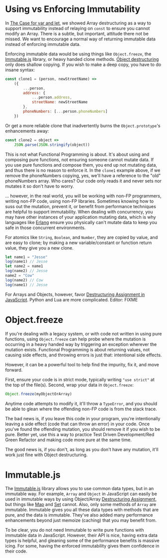 # Using vs Enforcing Immutability

In [The Case for var and let](var_and_let.md), we showed Array destructuring as a way to support immutability instead of relaying on `const` to ensure you cannot modify an Array. There is a subtle, but important, attitude there not be missed. We want to encourage a normal way of returning immutable data instead of enforcing immutable data.

Enforcing immutable data would be using things like `Object.freeze`, the [Immutable.js](https://facebook.github.io/immutable-js/) library, or heavy handed clone methods. [Object destructuring](https://developer.mozilla.org/en-US/docs/Web/JavaScript/Reference/Operators/Destructuring_assignment) only does shallow copying. If you wish to make a deep copy, you have to do insane syntax: 

```javascript
const clone1 = (person, newStreetName) =>
    ({
        ...person,
        address: {
            ...person.address,
            streetName: newStreetName
        },
        phoneNumbers: [...person.phoneNumbers]
    })
```

Or get a more reliable clone that inadvertently burns the `Object.prototype`'s enhancements away:

```javascript
const clone2 = object =>
    JSON.parse(JSON.stringify(object))
```

This is not what Functional Programming is about. It's about using and composing pure functions, not ensuring someone cannot mutate data. If you use pure functions and compose them, you end up not mutating data, and thus there is no reason to enforce it. In the `clone1` example above, if we remove the phoneNumbers copying, yes, we'll have a reference to the "old" phoneNumbers array. Who cares? Our code only reads it and never sets nor mutates it so don't have to worry.

... however, in the real world, you will be working with non-FP programmers, writing non-FP code, using non-FP libraries. Sometimes knowing how to suss out the mutation, prevent it, or benefit from performance techniques are helpful to support immutability. When dealing with concurrency, you may have other instances of your application mutating data, which is why languages like [Erlang](https://www.erlang.org/) ensure you physically can't mutate data to keep you safe in those concurrent environments.

For atomics like `String`, `Boolean`, and `Number`, they are copied by value, and are easy to clone; by making a new variable/constant or function return value, they give you a new clone.

```javascript
let name1 = "Jesse"
log(name1) // Jesse
let name2 = name1
log(name2) // Jesse
name2 = "Cow"
log(name2) // Cow
log(name1) // Jesse
```

For Arrays and Objects, however, favor [Destructuring Assignment in JavaScript](https://developer.mozilla.org/en-US/docs/Web/JavaScript/Reference/Operators/Destructuring_assignment). Python and Lua are more complicated. Editor: FIXME

# Object.freeze

If you're dealing with a legacy system, or with code not written in using pure functions, using `Object.freeze` can help probe where the mutation is occurring in a heavy handed way by triggering an exception wherever the mutation exists. Functional Programming is about returning values, not causing side effects, and throwing errors is just that: intentional side effects.

However, it can be a powerful tool to help find the impurity, fix it, and move forward.

First, ensure your code is in strict mode, typically writing `"use strict"` at the top of the file(s). Second, wrap your data in `Object.freeze`:

```javascript
Object.freeze(myObjectOrArray)
```

Anytime code attempts to modify it, it'll throw a `TypeError`, and you should be able to glean where the offending non-FP code is from the stack trace.

The bad news is, if you leave this code in your program, you're intentionally leaving a side effect (code that can throw an error) in your code. Once you've found the offending mutation, you should remove it if you wish to be pure. Better yet, use this a way to practice Test Driven Development/Red Green Refactor and making code more pure at the same time.

The good news is, if you don't, as long as you don't have any mutation, it'll work just fine with Object destructuring.

# Immutable.js

The [Immutable.js](https://facebook.github.io/immutable-js/) library allows you to use common data types, but in an immutable way. For example, `Array` and `Object` in JavaScript can easily be used in immutable ways by using Object/Array [Destructuring Assignment](https://developer.mozilla.org/en-US/docs/Web/JavaScript/Reference/Operators/Destructuring_assignment), but things like [Map](https://developer.mozilla.org/en-US/docs/Web/JavaScript/Reference/Global_Objects/Map) and [Set](https://developer.mozilla.org/en-US/docs/Web/JavaScript/Reference/Global_Objects/Set) cannot. Also, only some methods of `Array` are immutable. Immutable gives you all these data types with methods that are pure, and the data is immutable. They've also added many performance enhancements beyond just memoize (caching) that you may benefit from.

To be clear, you do not need Immutable to write pure functions with immutable data in JavaScript. However, their API is nice, having extra data types is helpful, and gleaning some of the performance benefits is massive icing. For some, having the enforced immutability gives them confidence in their code.

